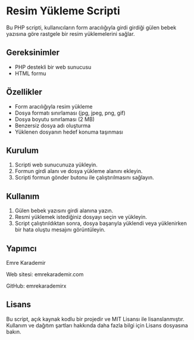 # Resim Yükleme Scripti

Bu PHP scripti, kullanıcıların form aracılığıyla girdi girdiği gülen bebek yazısına göre rastgele bir resim yüklemelerini sağlar.

## Gereksinimler
- PHP destekli bir web sunucusu
- HTML formu

## Özellikler
- Form aracılığıyla resim yükleme
- Dosya formatı sınırlaması (jpg, jpeg, png, gif)
- Dosya boyutu sınırlaması (2 MB)
- Benzersiz dosya adı oluşturma
- Yüklenen dosyanın hedef konuma taşınması

## Kurulum
1. Scripti web sunucunuza yükleyin.
2. Formun girdi alanı ve dosya yükleme alanını ekleyin.
3. Scripti formun gönder butonu ile çalıştırılmasını sağlayın.

## Kullanım
1. Gülen bebek yazısını girdi alanına yazın.
2. Resmi yüklemek istediğiniz dosyayı seçin ve yükleyin.
3. Script çalıştırıldıktan sonra, dosya başarıyla yüklendi veya yüklenirken bir hata oluştu mesajını görüntüleyin.

## Yapımcı
Emre Karademir

Web sitesi: emrekarademir.com

GitHub: emrekarademirx

## Lisans
Bu script, açık kaynak kodlu bir projedir ve MIT Lisansı ile lisanslanmıştır. Kullanım ve dağıtım şartları hakkında daha fazla bilgi için Lisans dosyasına bakın.
